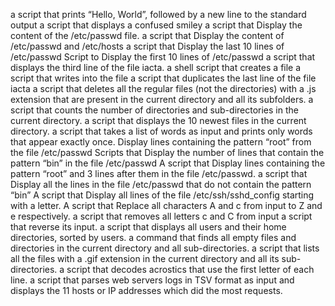 a script that prints “Hello, World”, followed by a new line to the standard output a script that displays a confused smiley a script that Display the content of the /etc/passwd file. a script that Display the content of /etc/passwd and /etc/hosts a script that Display the last 10 lines of /etc/passwd Script to Display the first 10 lines of /etc/passwd a script that displays the third line of the file iacta. a shell script that creates a file a script that writes into the file a script that duplicates the last line of the file iacta a script that deletes all the regular files (not the directories) with a .js extension that are present in the current directory and all its subfolders. a script that counts the number of directories and sub-directories in the current directory. a script that displays the 10 newest files in the current directory. a script that takes a list of words as input and prints only words that appear exactly once. Display lines containing the pattern “root” from the file /etc/passwd Scripts that Display the number of lines that contain the pattern “bin” in the file /etc/passwd A script that Display lines containing the pattern “root” and 3 lines after them in the file /etc/passwd. a script that Display all the lines in the file /etc/passwd that do not contain the pattern “bin” A script that Display all lines of the file /etc/ssh/sshd_config starting with a letter. A script that Replace all characters A and c from input to Z and e respectively. a script that removes all letters c and C from input a script that reverse its input. a script that displays all users and their home directories, sorted by users. a command that finds all empty files and directories in the current directory and all sub-directories. a script that lists all the files with a .gif extension in the current directory and all its sub-directories. a script that decodes acrostics that use the first letter of each line. a script that parses web servers logs in TSV format as input and displays the 11 hosts or IP addresses which did the most requests.
